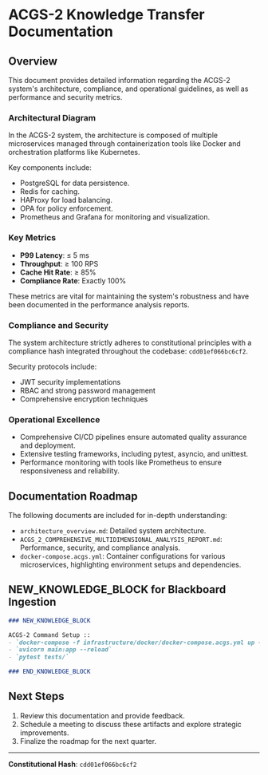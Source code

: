 # ACGS-2 Knowledge Transfer Documentation

## Overview

This document provides detailed information regarding the ACGS-2 system's architecture, compliance, and operational guidelines, as well as performance and security metrics.

### Architectural Diagram
In the ACGS-2 system, the architecture is composed of multiple microservices managed through containerization tools like Docker and orchestration platforms like Kubernetes.

Key components include:
- PostgreSQL for data persistence.
- Redis for caching.
- HAProxy for load balancing.
- OPA for policy enforcement.
- Prometheus and Grafana for monitoring and visualization.

### Key Metrics
- **P99 Latency**: ≤ 5 ms
- **Throughput**: ≥ 100 RPS
- **Cache Hit Rate**: ≥ 85%
- **Compliance Rate**: Exactly 100%

These metrics are vital for maintaining the system's robustness and have been documented in the performance analysis reports.

### Compliance and Security
The system architecture strictly adheres to constitutional principles with a compliance hash integrated throughout the codebase: `cdd01ef066bc6cf2`.

Security protocols include:
- JWT security implementations
- RBAC and strong password management
- Comprehensive encryption techniques

### Operational Excellence
- Comprehensive CI/CD pipelines ensure automated quality assurance and deployment.
- Extensive testing frameworks, including pytest, asyncio, and unittest.
- Performance monitoring with tools like Prometheus to ensure responsiveness and reliability.

## Documentation Roadmap
The following documents are included for in-depth understanding:
- `architecture_overview.md`: Detailed system architecture.
- `ACGS_2_COMPREHENSIVE_MULTIDIMENSIONAL_ANALYSIS_REPORT.md`: Performance, security, and compliance analysis.
- `docker-compose.acgs.yml`: Container configurations for various microservices, highlighting environment setups and dependencies.

## NEW_KNOWLEDGE_BLOCK for Blackboard Ingestion
```markdown
### NEW_KNOWLEDGE_BLOCK

ACGS-2 Command Setup ::
- `docker-compose -f infrastructure/docker/docker-compose.acgs.yml up -d`
- `uvicorn main:app --reload`
- `pytest tests/`

### END_KNOWLEDGE_BLOCK
```

## Next Steps
1. Review this documentation and provide feedback.
2. Schedule a meeting to discuss these artifacts and explore strategic improvements.
3. Finalize the roadmap for the next quarter.

---

**Constitutional Hash**: `cdd01ef066bc6cf2`


